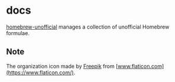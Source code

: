 # docs

[homebrew-unofficial](https://github.com/homebrew-unofficial) manages a collection of unofficial Homebrew formulae.

## Note

The organization icon made by [Freepik](https://www.flaticon.com/authors/freepik) from [www.flaticon.com](https://www.flaticon.com/).
